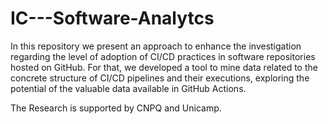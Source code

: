 # IC---Software-Analytcs

In this repository we present an approach to enhance the investigation regarding the level of adoption of CI/CD practices in software repositories hosted on GitHub. For that, we developed a tool to mine data related to the concrete structure of CI/CD pipelines and their executions, exploring the potential of the valuable data available in GitHub Actions.

The Research is supported by CNPQ and Unicamp.
